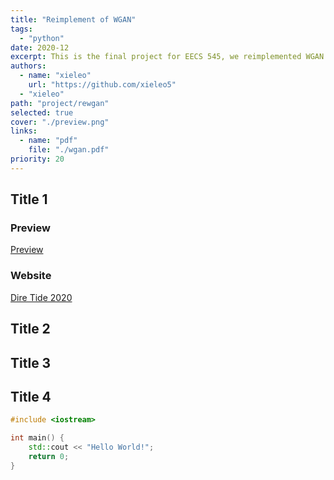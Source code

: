 ```yaml
---
title: "Reimplement of WGAN"
tags:
  - "python"
date: 2020-12
excerpt: This is the final project for EECS 545, we reimplemented WGAN and run it on serveral datasets.
authors:
  - name: "xieleo"
    url: "https://github.com/xieleo5"
  - "xieleo"
path: "project/rewgan"
selected: true
cover: "./preview.png"
links:
  - name: "pdf"
    file: "./wgan.pdf"
priority: 20
---
```


## Title 1

### Preview

[Preview](./preview.png)

### Website

[Dire Tide 2020](https://www.dota2.com/diretide/?l=english)

## Title 2

## Title 3

## Title 4

```cpp
#include <iostream>

int main() {
    std::cout << "Hello World!";
    return 0;
}
```
